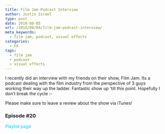 ```yaml
---
title: Film Jam Podcast Interview
author: Justin Israel
type: post
date: 2010-08-05
url: /2010/08/04/film-jam-podcast-interview/
meta_keywords:
  - film jam, podcast, visual effects
categories:
  - FX
tags:
  - film jam
  - podcast
  - visual effects
---
```

I recently did an interview with my friends on their show, Film Jam. Its a podcast dealing with the film industry from the perspective of 3 guys working their way up the ladder. Fantastic show up &#8217;till this point. Hopefully I don&#8217;t break the cycle <img src="http://justinfx.com/wp-includes/images/smilies/simple-smile.png" alt=":-)" class="wp-smiley" style="height: 1em; max-height: 1em;" />

Please make sure to leave a review about the show via iTunes!

### Episode #20

<span style="color: #00ccff;">Playlist page</span><span style="color: #00ccff;"><br /> </span>

